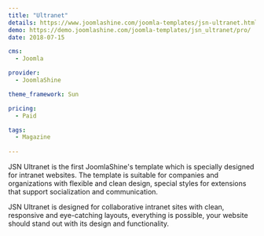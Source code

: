 ```yaml
---
title: "Ultranet"
details: https://www.joomlashine.com/joomla-templates/jsn-ultranet.html
demo: https://demo.joomlashine.com/joomla-templates/jsn_ultranet/pro/
date: 2018-07-15

cms: 
  - Joomla

provider: 
  - JoomlaShine

theme_framework: Sun

pricing:
  - Paid

tags:
  - Magazine
  
---
```


JSN Ultranet is the first JoomlaShine's template which is specially designed for intranet websites. The template is suitable for companies and organizations with flexible and clean design, special styles for extensions that support socialization and communication.

JSN Ultranet is designed for collaborative intranet sites with clean, responsive and eye-catching layouts, everything is possible, your website should stand out with its design and functionality.
